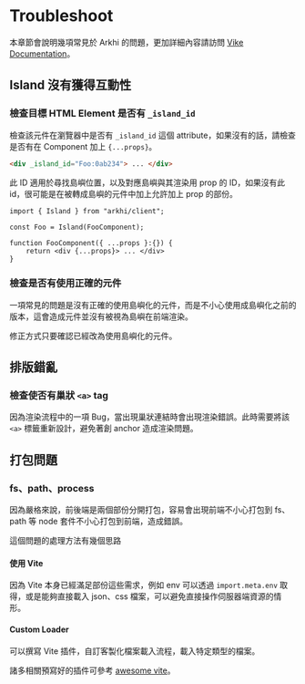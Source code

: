 # Troubleshoot

本章節會說明幾項常見於 Arkhi 的問題，更加詳細內容請訪問 [Vike Documentation](https://vike.dev/)。

## Island 沒有獲得互動性

### 檢查目標 HTML Element 是否有 `_island_id`

檢查該元件在瀏覽器中是否有 `_island_id` 這個 attribute，如果沒有的話，請檢查是否有在 Component 加上 `{...props}`。

```html
<div _island_id="Foo:0ab234"> ... </div>
```

此 ID 適用於尋找島嶼位置，以及對應島嶼與其渲染用 prop 的 ID，如果沒有此 id，很可能是在被轉成島嶼的元件中加上允許加上 prop 的部份。

```tsx
import { Island } from "arkhi/client";

const Foo = Island(FooComponent);

function FooComponent({ ...props }:{}) {
	return <div {...props}> ... </div>
}
```

### 檢查是否有使用正確的元件

一項常見的問題是沒有正確的使用島嶼化的元件，而是不小心使用成島嶼化之前的版本，這會造成元件並沒有被視為島嶼在前端渲染。

修正方式只要確認已經改為使用島嶼化的元件。

## 排版錯亂

### 檢查使否有巢狀 `<a>` tag

因為渲染流程中的一項 Bug，當出現巢狀連結時會出現渲染錯誤。此時需要將該 `<a>` 標籤重新設計，避免著創 anchor 造成渲染問題。

## 打包問題

### fs、path、process

因為嚴格來說，前後端是兩個部份分開打包，容易會出現前端不小心打包到 fs、path 等 node 套件不小心打包到前端，造成錯誤。

這個問題的處理方法有幾個思路

#### 使用 Vite

因為 Vite 本身已經滿足部份這些需求，例如 env 可以透過 `import.meta.env` 取得，或是能夠直接載入 json、css 檔案，可以避免直接操作伺服器端資源的情形。

#### Custom Loader

可以撰寫 Vite 插件，自訂客製化檔案載入流程，載入特定類型的檔案。

諸多相關預寫好的插件可參考 [awesome vite](https://github.com/vitejs/awesome-vite)。